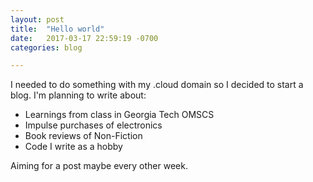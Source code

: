 ```yaml
---
layout: post
title:  "Hello world"
date:   2017-03-17 22:59:19 -0700
categories: blog

---
```


I needed to do something with my .cloud domain so I decided to start a blog. I'm planning to write about:
- Learnings from class in Georgia Tech OMSCS
- Impulse purchases of electronics
- Book reviews of Non-Fiction
- Code I write as a hobby

Aiming for a post maybe every other week.
